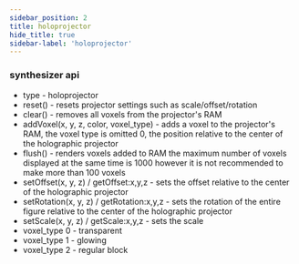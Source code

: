 ```yaml
---
sidebar_position: 2
title: holoprojector
hide_title: true
sidebar-label: 'holoprojector'
---
```


### synthesizer api
* type - holoprojector
* reset() - resets projector settings such as scale/offset/rotation
* clear() - removes all voxels from the projector's RAM
* addVoxel(x, y, z, color, voxel_type) - adds a voxel to the projector's RAM, the voxel type is omitted 0,
the position relative to the center of the holographic projector
* flush() - renders voxels added to RAM
the maximum number of voxels displayed at the same time is 1000
however it is not recommended to make more than 100 voxels
* setOffset(x, y, z) / getOffset:x,y,z - sets the offset relative to the center of the holographic projector
* setRotation(x, y, z) / getRotation:x,y,z - sets the rotation of the entire figure relative to the center of the holographic projector
* setScale(x, y, z) / getScale:x,y,z - sets the scale
* voxel_type 0 - transparent
* voxel_type 1 - glowing
* voxel_type 2 - regular block